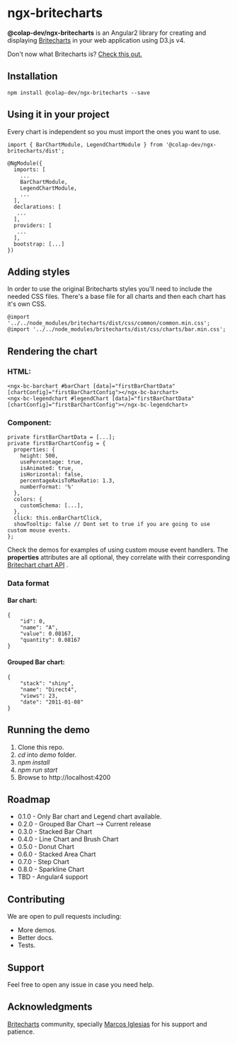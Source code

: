 # ngx-britecharts

**@colap-dev/ngx-britecharts** is an Angular2 library for creating and displaying [Britecharts](https://github.com/eventbrite/britecharts/) in your web application using D3.js v4.

Don't now what Britecharts is? [Check this out.](http://eventbrite.github.io/britecharts/)

## Installation
```
npm install @colap-dev/ngx-britecharts --save
```

## Using it in your project
Every chart is independent so you must import the ones you want to use.
```
import { BarChartModule, LegendChartModule } from '@colap-dev/ngx-britecharts/dist';

@NgModule({
  imports: [
    ...
    BarChartModule,
    LegendChartModule,
    ...
  ],
  declarations: [
   ...
  ],
  providers: [
   ...
  ],
  bootstrap: [...]
})
```

## Adding styles
In order to use the original Britecharts styles you'll need to include the needed CSS files.
There's a base file for all charts and then each chart has it's own CSS.
```
@import '../../node_modules/britecharts/dist/css/common/common.min.css';
@import '../../node_modules/britecharts/dist/css/charts/bar.min.css';
```

## Rendering the chart
### HTML:
```
<ngx-bc-barchart #barChart [data]="firstBarChartData" [chartConfig]="firstBarChartConfig"></ngx-bc-barchart>
<ngx-bc-legendchart #legendChart [data]="firstBarChartData" [chartConfig]="firstBarChartConfig"></ngx-bc-legendchart>
```

### Component:
```
private firstBarChartData = [...];
private firstBarChartConfig = {
  properties: {
    height: 500,
    usePercentage: true,
    isAnimated: true,
    isHorizontal: false,
    percentageAxisToMaxRatio: 1.3,
    numberFormat: '%'
  },
  colors: {
    customSchema: [...],
  },
  click: this.onBarChartClick,
  showTooltip: false // Dont set to true if you are going to use custom mouse events.
};
```
Check the demos for examples of using custom mouse event handlers.
The **properties** attributes are all optional, they correlate with their corresponding [Britechart chart API](http://eventbrite.github.io/britecharts/module-Bar.html) .

### Data format
#### Bar chart:
```
{
    "id": 0,
    "name": "A",
    "value": 0.08167,
    "quantity": 0.08167
}
```
#### Grouped Bar chart:
```
{
    "stack": "shiny",
    "name": "Direct4",
    "views": 23,
    "date": "2011-01-08"
}
```

## Running the demo
 1. Clone this repo.
 2. *cd* into *demo* folder.
 3. *npm install*
 4. *npm run start*
 5. Browse to http://localhost:4200

## Roadmap
 - 0.1.0 - Only Bar chart and Legend chart available.
 - 0.2.0 - Grouped Bar Chart --> Current release
 - 0.3.0 - Stacked Bar Chart
 - 0.4.0 - Line Chart and Brush Chart
 - 0.5.0 - Donut Chart
 - 0.6.0 - Stacked Area Chart
 - 0.7.0 - Step Chart
 - 0.8.0 - Sparkline Chart
 - TBD - Angular4 support

## Contributing
We are open to pull requests including:
 - More demos.
 - Better docs.
 - Tests.

## Support
Feel free to open any issue in case you need help.

## Acknowledgments
[Britecharts](https://github.com/eventbrite/britecharts/) community, specially [Marcos Iglesias](https://github.com/miglesiasEB) for his support and patience.
